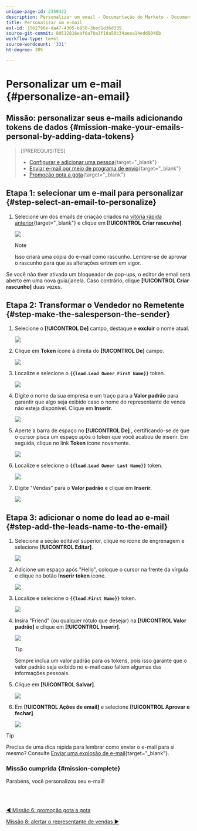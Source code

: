 ```yaml
---
unique-page-id: 2359422
description: Personalizar um email - Documentação do Marketo - Documentação do produto
title: Personalizar um e-mail
exl-id: 1562796e-da47-4305-b950-3bed1d36d339
source-git-commit: 80512816eaf0a70a3f10a50c34aeea14edd9046b
workflow-type: tm+mt
source-wordcount: '331'
ht-degree: 30%

---
```


# Personalizar um e-mail {#personalize-an-email}

## Missão: personalizar seus e-mails adicionando tokens de dados {#mission-make-your-emails-personal-by-adding-data-tokens}

>[!PREREQUISITES]
>
>* [Configurar e adicionar uma pessoa](/help/marketo/getting-started/quick-wins/get-set-up-and-add-a-person.md){target="_blank"}
>* [Enviar e-mail por meio de programa de envio](/help/marketo/getting-started/quick-wins/send-an-email.md){target="_blank"}
>* [Promoção gota a gota](/help/marketo/getting-started/quick-wins/drip-drip-nurture.md){target="_blank"}


## Etapa 1: selecionar um e-mail para personalizar {#step-select-an-email-to-personalize}

1. Selecione um dos emails de criação criados na [vitória rápida anterior](/help/marketo/getting-started/quick-wins/drip-drip-nurture.md){target="_blank"} e clique em **[!UICONTROL Criar rascunho]**.

   ![](assets/personalize-an-email-1.png)

   >[!NOTE]
   >
   >Isso criará uma cópia do e-mail como rascunho. Lembre-se de aprovar o rascunho para que as alterações entrem em vigor.

Se você não tiver ativado um bloqueador de pop-ups, o editor de email será aberto em uma nova guia/janela. Caso contrário, clique **[!UICONTROL Criar rascunho]** duas vezes.

## Etapa 2: Transformar o Vendedor no Remetente {#step-make-the-salesperson-the-sender}

1. Selecione o **[!UICONTROL De]** campo, destaque e **excluir** o nome atual.

   ![](assets/personalize-an-email-2.png)

1. Clique em **Token** ícone à direita do **[!UICONTROL De]** campo.

   ![](assets/personalize-an-email-3.png)

1. Localize e selecione o **`{{lead.Lead Owner First Name}}`** token.

   ![](assets/personalize-an-email-4.png)

1. Digite o nome da sua empresa e um traço para a **Valor padrão** para garantir que algo seja exibido caso o nome do representante de venda não esteja disponível. Clique em **Inserir**.

   ![](assets/personalize-an-email-5.png)

1. Aperte a barra de espaço no **[!UICONTROL De]** , certificando-se de que o cursor pisca um espaço após o token que você acabou de inserir. Em seguida, clique no link **Token** ícone novamente.

   ![](assets/personalize-an-email-6.png)

1. Localize e selecione o **`{{lead.Lead Owner Last Name}}`** token.

   ![](assets/personalize-an-email-7.png)

1. Digite &quot;Vendas&quot; para o **Valor padrão** e clique em **Inserir**.

   ![](assets/personalize-an-email-8.png)

## Etapa 3: adicionar o nome do lead ao e-mail {#step-add-the-leads-name-to-the-email}

1. Selecione a seção editável superior, clique no ícone de engrenagem e selecione **[!UICONTROL Editar]**.

   ![](assets/personalize-an-email-9.png)

1. Adicione um espaço após &quot;Hello&quot;, coloque o cursor na frente da vírgula e clique no botão **Inserir token** ícone.

   ![](assets/personalize-an-email-10.png)

1. Localize e selecione o **`{{lead.First Name}}`** token.

   ![](assets/personalize-an-email-11.png)

1. Insira &quot;Friend&quot; (ou qualquer rótulo que desejar) na **[!UICONTROL Valor padrão]** e clique em **[!UICONTROL Inserir]**.

   ![](assets/personalize-an-email-12.png)

   >[!TIP]
   >
   >Sempre inclua um valor padrão para os tokens, pois isso garante que o valor padrão seja exibido no e-mail caso faltem algumas das informações pessoais.

1. Clique em **[!UICONTROL Salvar]**.

   ![](assets/personalize-an-email-13.png)

1. Em **[!UICONTROL Ações de email]** e selecione **[!UICONTROL Aprovar e fechar]**.

   ![](assets/personalize-an-email-14.png)

>[!TIP]
>
>Precisa de uma dica rápida para lembrar como enviar o e-mail para si mesmo? Consulte [Enviar uma explosão de e-mail](/help/marketo/getting-started/quick-wins/send-an-email.md){target="_blank"}.

### Missão cumprida {#mission-complete}

Parabéns, você personalizou seu e-mail! 

<br> 

[◄ Missão 6: promoção gota a gota](/help/marketo/getting-started/quick-wins/drip-drip-nurture.md)

[Missão 8: alertar o representante de vendas ►](/help/marketo/getting-started/quick-wins/alert-the-sales-rep.md)
